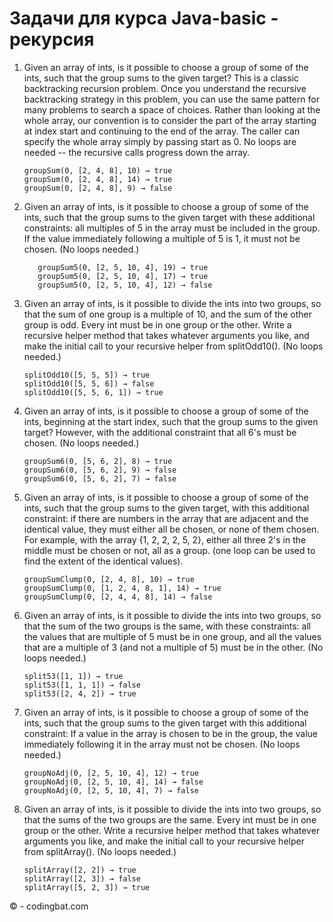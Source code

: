 # Задачи для курса Java-basic - рекурсия

1. Given an array of ints, is it possible to choose a group of some of the ints, such that the group sums to the given target? This is a classic backtracking recursion problem. Once you understand the recursive backtracking strategy in this problem, you can use the same pattern for many problems to search a space of choices. Rather than looking at the whole array, our convention is to consider the part of the array starting at index start and continuing to the end of the array. The caller can specify the whole array simply by passing start as 0. No loops are needed -- the recursive calls progress down the array.
    ```
    groupSum(0, [2, 4, 8], 10) → true
    groupSum(0, [2, 4, 8], 14) → true
    groupSum(0, [2, 4, 8], 9) → false
    ```
2. Given an array of ints, is it possible to choose a group of some of the ints, such that the group sums to the given target with these additional constraints: all multiples of 5 in the array must be included in the group. If the value immediately following a multiple of 5 is 1, it must not be chosen. (No loops needed.)
    ```  
       groupSum5(0, [2, 5, 10, 4], 19) → true
       groupSum5(0, [2, 5, 10, 4], 17) → true
       groupSum5(0, [2, 5, 10, 4], 12) → false
    ```
3. Given an array of ints, is it possible to divide the ints into two groups, so that the sum of one group is a multiple of 10, and the sum of the other group is odd. Every int must be in one group or the other. Write a recursive helper method that takes whatever arguments you like, and make the initial call to your recursive helper from splitOdd10(). (No loops needed.)
    ```
    splitOdd10([5, 5, 5]) → true
    splitOdd10([5, 5, 6]) → false
    splitOdd10([5, 5, 6, 1]) → true
    ```
4. Given an array of ints, is it possible to choose a group of some of the ints, beginning at the start index, such that the group sums to the given target? However, with the additional constraint that all 6's must be chosen. (No loops needed.)
    ```
    groupSum6(0, [5, 6, 2], 8) → true
    groupSum6(0, [5, 6, 2], 9) → false
    groupSum6(0, [5, 6, 2], 7) → false
    ```
5. Given an array of ints, is it possible to choose a group of some of the ints, such that the group sums to the given target, with this additional constraint: if there are numbers in the array that are adjacent and the identical value, they must either all be chosen, or none of them chosen. For example, with the array {1, 2, 2, 2, 5, 2}, either all three 2's in the middle must be chosen or not, all as a group. (one loop can be used to find the extent of the identical values).
    ```
    groupSumClump(0, [2, 4, 8], 10) → true
    groupSumClump(0, [1, 2, 4, 8, 1], 14) → true
    groupSumClump(0, [2, 4, 4, 8], 14) → false
    ```
6. Given an array of ints, is it possible to divide the ints into two groups, so that the sum of the two groups is the same, with these constraints: all the values that are multiple of 5 must be in one group, and all the values that are a multiple of 3 (and not a multiple of 5) must be in the other. (No loops needed.)
    ```
    split53([1, 1]) → true
    split53([1, 1, 1]) → false
    split53([2, 4, 2]) → true
    ```
7. Given an array of ints, is it possible to choose a group of some of the ints, such that the group sums to the given target with this additional constraint: If a value in the array is chosen to be in the group, the value immediately following it in the array must not be chosen. (No loops needed.)
    ```   
    groupNoAdj(0, [2, 5, 10, 4], 12) → true
    groupNoAdj(0, [2, 5, 10, 4], 14) → false
    groupNoAdj(0, [2, 5, 10, 4], 7) → false
    ```
8. Given an array of ints, is it possible to divide the ints into two groups, so that the sums of the two groups are the same. Every int must be in one group or the other. Write a recursive helper method that takes whatever arguments you like, and make the initial call to your recursive helper from splitArray(). (No loops needed.)
    ```
    splitArray([2, 2]) → true
    splitArray([2, 3]) → false
    splitArray([5, 2, 3]) → true
    ```

© - codingbat.com